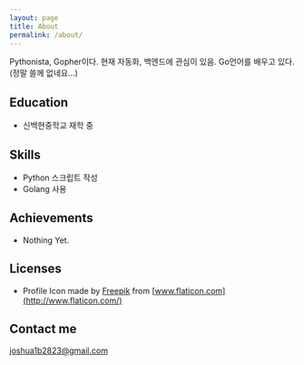 ```yaml
---
layout: page
title: About
permalink: /about/
---
```


Pythonista, Gopher이다.
현재 자동화, 백엔드에 관심이 있음.
Go언어를 배우고 있다.
(정말 쓸께 없네요...)

## Education

* 신백현중학교 재학 중

## Skills

* Python 스크립트 작성
* Golang 사용
    
## Achievements

* Nothing Yet.

## Licenses

* Profile Icon made by [Freepik](http://www.freepik.com/) from [www.flaticon.com](http://www.flaticon.com/)

## Contact me

[joshua1b2823@gmail.com](mailto:joshua1b2823@gmail.com)
